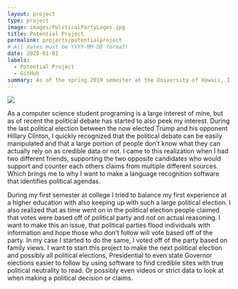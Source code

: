 ```yaml
---
layout: project
type: project
image: images/PoliticalPartyLogos.jpg
title: Potential Project
permalink: projects/potentialproject
# All dates must be YYYY-MM-DD format!
date: 2020-01-01
labels:
  - Potential Project
  - GitHub
summary: As of the spring 2019 semester at the University of Hawaii, I want to build a language recognition program that identifies the political standing of a writer. 
---
```


<img class="ui image" src="{{ site.baseurl }}/images/">

As a computer science student programing is a large interest of mine, but as of recent the political debate has started to also peek my interest. During the last political election between the now elected Trump and his opponent Hillary Clinton, I quickly recognized that the political debate can be easily manipulated and that a large portion of people don’t know what they can actually rely on as credible data or not. I came to this realization when I had two different friends, supporting the two opposite candidates who would support and counter each others claims from multiple different sources. Which brings me to why I want to make a language recognition software that identifies political agendas. 

During my first semester at college I tried to balance my first experience at a higher education with also keeping up with such a large political election. I also realized that as time went on in the political election people claimed that votes were based off of political party and not on actual reasoning. I want to make this an issue, that political parties flood individuals with information and hope those who don’t follow will vote based off of the party. In my case I started to do the same, I voted off of the party based on family views. I want to start this project to make the next political election and possibly all political elections, Presidential to even state Governor elections easier to follow by using software to find credible sites with true political neutrality to read. Or possibly even videos or strict data to look at when making a political decision or claims. 

